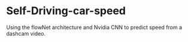 # Self-Driving-car-speed
Using the flowNet architecture and Nvidia CNN to predict speed from a dashcam video.
